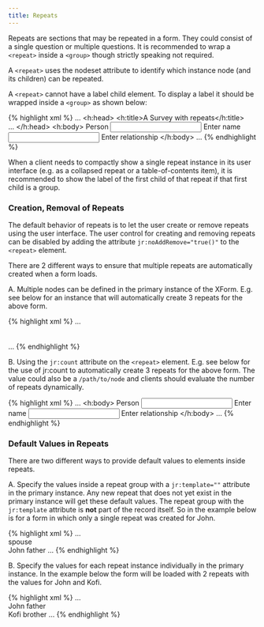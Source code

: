 ```yaml
---
title: Repeats
---
```


Repeats are sections that may be repeated in a form. They could consist of a single question or multiple questions. It is recommended to wrap a `<repeat>` inside a `<group>` though strictly speaking not required.

A `<repeat>` uses the nodeset attribute to identify which instance node (and its children) can be repeated.

A `<repeat>` cannot have a label child element. To display a label it should be wrapped inside a `<group>` as shown below:

{% highlight xml %}
...
<h:head>
    <h:title>A Survey with repeats</h:title>
    <model>
        <instance>
            <data id="repeats" version="2014083101">
                <person>    
                    <name />
                    <relationship />
                </person>
                <meta>
                    <instanceID/>
                </meta>
            </data>
        </instance>
        ...
    </model>
</h:head>
<h:body>
    <group ref="/data/person">
        <label>Person</label>
        <repeat nodeset="/data/person">
            <input ref="/data/person/name">
                <label>Enter name</label>
            </input>
            <input ref="/data/person/relationship">
                <label>Enter relationship</label>
            </input>
        </repeat>
    </group>
</h:body>
...
{% endhighlight %}

When a client needs to compactly show a single repeat instance in its user interface (e.g. as a collapsed repeat or a table-of-contents item), it is recommended to show the label of the first child of that repeat if that first child is a group.

### Creation, Removal of Repeats

The default behavior of repeats is to let the user create or remove repeats using the user interface. The user control for creating and removing repeats can be disabled by adding the attribute `jr:noAddRemove="true()"` to the `<repeat>` element.

There are 2 different ways to ensure that multiple repeats are automatically created when a form loads.

A. Multiple nodes can be defined in the primary instance of the XForm. E.g. see below for an instance that will automatically create 3 repeats for the above form.

{% highlight xml %}
...
<instance>
    <data id="repeats" version="2014083101">
        <person>    
            <name />
            <relationship />
        </person>
        <person>    
            <name />
            <relationship />
        </person>
        <person>    
            <name />
            <relationship />
        </person>
        <meta>
            <instanceID/>
        </meta>
    </data>
</instance>
...
{% endhighlight %}

B. Using the `jr:count` attribute on the `<repeat>` element. E.g. see below for the use of jr:count to automatically create 3 repeats for the above form. The value could also be a `/path/to/node` and clients should evaluate the number of repeats dynamically.

{% highlight xml %}
...
<h:body>
    <group ref="/data/person">
        <label>Person</label>
        <repeat nodeset="/data/person" jr:count="3">
            <input ref="/data/person/name">
                <label>Enter name</label>
            </input>
            <input ref="/data/person/relationship">
                <label>Enter relationship</label>
            </input>
        </repeat>
    </group>
</h:body>
...
{% endhighlight %}

### Default Values in Repeats

There are two different ways to provide default values to elements inside repeats.

A. Specify the values inside a repeat group with a `jr:template=""` attribute in the primary instance. Any new repeat that does not yet exist in the primary instance will get these default values. The repeat group with the `jr:template` attribute is **not** part of the record itself. So in the example below is for a form in which only a single repeat was created for John.

{% highlight xml %}
...
<instance>
    <data id="repeats" version="2014083101">
        <person jr:template="" >    
            <name />
            <relationship>spouse</relationship>
        </person>
         <person>    
            <name>John</name>
            <relationship>father</relationship>
        </person>
        <meta>
            <instanceID/>
        </meta>
    </data>
</instance>
...
{% endhighlight %}

B. Specify the values for each repeat instance individually in the primary instance. In the example below the form will be loaded with 2 repeats with the values for John and Kofi.

{% highlight xml %}
...
<instance>
    <data id="repeats" version="2014083101">
        <person>    
            <name>John</name>
            <relationship>father</relationship>
        </person>
        <person>    
            <name>Kofi</name>
            <relationship>brother</relationship>
        </person>
        <meta>
            <instanceID/>
        </meta>
    </data>
</instance>
...
{% endhighlight %}
